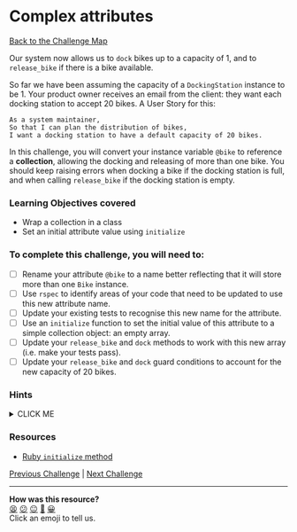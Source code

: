 # Complex attributes

[Back to the Challenge Map](0_challenge_map.md)

Our system now allows us to `dock` bikes up to a capacity of 1, and to `release_bike` if there is a bike available.

So far we have been assuming the capacity of a `DockingStation` instance to be 1. Your product owner receives an email from the client: they want each docking station to accept 20 bikes. A User Story for this:

```
As a system maintainer,
So that I can plan the distribution of bikes,
I want a docking station to have a default capacity of 20 bikes.
```

In this challenge, you will convert your instance variable `@bike` to reference a **collection**, allowing the docking and releasing of more than one bike. You should keep raising errors when docking a bike if the docking station is full, and when calling `release_bike` if the docking station is empty.

### Learning Objectives covered
- Wrap a collection in a class
- Set an initial attribute value using `initialize`

### To complete this challenge, you will need to:

- [ ] Rename your attribute `@bike` to a name better reflecting that it will store more than one `Bike` instance.
- [ ] Use `rspec` to identify areas of your code that need to be updated to use this new attribute name.
- [ ] Update your existing tests to recognise this new name for the attribute.
- [ ] Use an `initialize` function to set the initial value of this attribute to a simple collection object: an empty array.
- [ ] Update your `release_bike` and `dock` methods to work with this new array (i.e. make your tests pass).
- [ ] Update your `release_bike` and `dock` guard conditions to account for the new capacity of 20 bikes.

### Hints

<details><summary>CLICK ME</summary>
  <li>It feels as though we're going to need to make some changes to our code to accommodate this new requirement - for a start, we should change the name of our instance variable to reflect the fact that it will now be holding multiple bikes.</li>
  <li>If you run your tests now, you're likely to see several failures as a result of this name change.  Don't panic!  This is a great example of why it's so important to write tests in the first place - we have a clear picture of all of the points at which our code is now failing and the fixes we need to make.</li>
  <li>First of all, lets update the instance variable to point at a collection which can hold a number of bikes - an array seems a sensible choice</li>
  <li>The next step is to update our tests and code to deal with this change - use your currently failing tests as a guide.</li>
  <li>Now we can - finally - update the guard condition on the dock_bike method to reflect the new capacity.</li>
</details>

### Resources

- [Ruby `initialize` method](https://ruby-doc.org/docs/ruby-doc-bundle/UsersGuide/rg/objinitialization.html)

[Previous Challenge](10_limiting_capacity.md) | [Next Challenge](12_single_responsibility_principle.md)

<!-- BEGIN GENERATED SECTION DO NOT EDIT -->

---

**How was this resource?**  
[😫](https://airtable.com/shrUJ3t7KLMqVRFKR?prefill_Repository=course&prefill_File=boris_bikes/14_complex_attributes.md&prefill_Sentiment=😫) [😕](https://airtable.com/shrUJ3t7KLMqVRFKR?prefill_Repository=course&prefill_File=boris_bikes/14_complex_attributes.md&prefill_Sentiment=😕) [😐](https://airtable.com/shrUJ3t7KLMqVRFKR?prefill_Repository=course&prefill_File=boris_bikes/14_complex_attributes.md&prefill_Sentiment=😐) [🙂](https://airtable.com/shrUJ3t7KLMqVRFKR?prefill_Repository=course&prefill_File=boris_bikes/14_complex_attributes.md&prefill_Sentiment=🙂) [😀](https://airtable.com/shrUJ3t7KLMqVRFKR?prefill_Repository=course&prefill_File=boris_bikes/14_complex_attributes.md&prefill_Sentiment=😀)  
Click an emoji to tell us.

<!-- END GENERATED SECTION DO NOT EDIT -->
